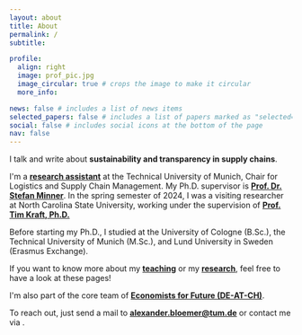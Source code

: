 ```yaml
---
layout: about
title: About
permalink: /
subtitle:  

profile:
  align: right
  image: prof_pic.jpg
  image_circular: true # crops the image to make it circular
  more_info:

news: false # includes a list of news items
selected_papers: false # includes a list of papers marked as "selected={true}"
social: false # includes social icons at the bottom of the page
nav: false
---
```


I talk and write about **sustainability and transparency in supply chains**.

I'm a **[research assistant](https://www.ot.mgt.tum.de/log/team/bloemer/)** at the Technical University of Munich, Chair for Logistics and Supply Chain Management.
My Ph.D. supervisor is [**Prof. Dr. Stefan Minner**](https://www.ot.mgt.tum.de/log/team/minner/).
In the spring semester of 2024, I was a visiting researcher at North Carolina State University, working under the supervision of [**Prof. Tim Kraft, Ph.D.**](https://poole.ncsu.edu/people/tim-kraft/)

Before starting my Ph.D., I studied at the University of Cologne (B.Sc.), the Technical University of Munich (M.Sc.), and Lund University in Sweden (Erasmus Exchange).

If you want to know more about my [**teaching**](/teaching/) or my [**research**](/research/), feel free to have a look at these pages!

I'm also part of the core team of [**Economists for Future (DE-AT-CH)**](https://econ4future.de/).

To reach out, just send a mail to [**alexander.bloemer@tum.de**](mailto:alexander.bloemer@tum.de) or contact me via <a href="https://www.linkedin.com/in/alexander-bloemer-862357211" title="LinkedIn"><i class="fa-brands fa-linkedin"></i></a>.

